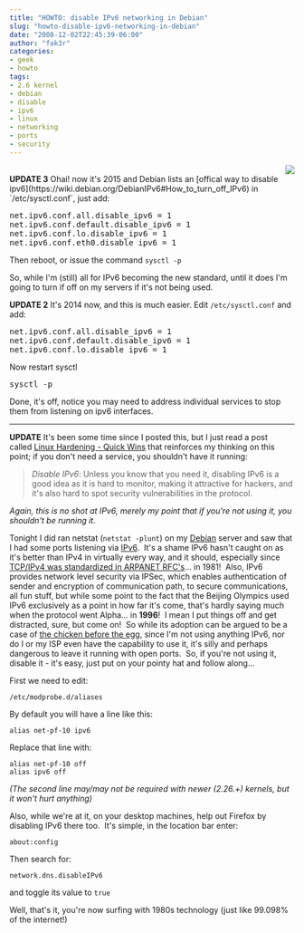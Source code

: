 ```yaml
---
title: "HOWTO: disable IPv6 networking in Debian"
slug: "howto-disable-ipv6-networking-in-debian"
date: "2008-12-02T22:45:39-06:00"
author: "fak3r"
categories:
- geek
- howto
tags:
- 2.6 kernel
- debian
- disable
- ipv6
- linux
- networking
- ports
- security
---
```


<div align="right"><img src="/2008/ipv6_ready_logo_phase1-150x150.png"></div><b>UPDATE 3</b> Ohai! now it's 2015 and Debian lists an [offical way to disable ipv6](https://wiki.debian.org/DebianIPv6#How_to_turn_off_IPv6) in `/etc/sysctl.conf`, just add:

<pre>
net.ipv6.conf.all.disable_ipv6 = 1
net.ipv6.conf.default.disable_ipv6 = 1
net.ipv6.conf.lo.disable_ipv6 = 1
net.ipv6.conf.eth0.disable_ipv6 = 1
</pre>

Then reboot, or issue the command `sysctl -p`

So, while I'm (still) all for IPv6 becoming the new standard, until it does I'm going to turn if off on my servers if it's not being used.

<b>UPDATE 2</b> It's 2014 now, and this is much easier. Edit <code>/etc/sysctl.conf</code> and add:

<pre>
net.ipv6.conf.all.disable_ipv6 = 1
net.ipv6.conf.default.disable_ipv6 = 1
net.ipv6.conf.lo.disable_ipv6 = 1
</pre>

Now restart sysctl

<pre>
sysctl -p
</pre>

Done, it's off, notice you may need to address individual services to stop them from listening on ipv6 interfaces.

<hr />

<b>UPDATE</b> It's been some time since I posted this, but I just read a post called [Linux Hardening - Quick Wins](http://www.esecurityplanet.com/trends/article.php/3938786/article.htm) that reinforces my thinking on this point; if you don't need a service, you shouldn't have it running:


> _Disable IPv6_: Unless you know that you need it, disabling IPv6 is a good idea as it is hard to monitor, making it attractive for hackers, and it's also hard to spot security vulnerabilities in the protocol.


*Again, this is no shot at IPv6, merely my point that if you're not using it, you shouldn't be running it.*

Tonight I did ran netstat (`netstat -plunt`) on my [Debian](http://debian.org) server and saw that I had some ports listening via [IPv6](http://en.wikipedia.org/wiki/IPv6).  It's a shame IPv6 hasn't caught on as it's better than IPv4 in virtually every way, and it should, especially since [TCP/IPv4 was standardized in ARPANET RFC's](http://ntrg.cs.tcd.ie/undergrad/4ba2/ipng/gerd.ipv4.html)... in 1981!  Also, IPv6 provides network level security via IPSec, which enables authentication of sender and encryption of communication path, to secure communications, all fun stuff, but while some point to the fact that the Beijing Olympics used IPv6 exclusively as a point in how far it's come, that's hardly saying much when the protocol went Alpha... in **1996**!  I mean I put things off and get distracted, sure, but come on!  So while its adoption can be argued to be a case of [the chicken before the egg](http://robert.accettura.com/blog/2008/08/18/nobody-is-using-ipv6/), since I'm not using anything IPv6, nor do I or my ISP even have the capability to use it, it's silly and perhaps dangerous to leave it running with open ports.  So, if you're not using it, disable it - it's easy, just put on your pointy hat and follow along...

First we need to edit:

    
    /etc/modprobe.d/aliases


By default you will have a line like this:

    
    alias net-pf-10 ipv6


Replace that line with:

    
    alias net-pf-10 off
    alias ipv6 off


_(The second line may/may not be required with newer (2.26.+) kernels, but it won't hurt anything)_

Also, while we're at it, on your desktop machines, help out Firefox by disabling IPv6 there too.  It's simple, in the location bar enter:

    
    about:config


Then search for:

    
    network.dns.disableIPv6


and toggle its value to <code>true</code>

Well, that's it, you're now surfing with 1980s technology (just like 99.098% of the internet!)
